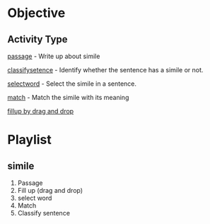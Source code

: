# Objective

## Activity Type

[passage](simile-passage.md) - Write up about simile

[classifysetence](simile-clasify-sentence.md) - Identify whether the sentence has a simile or not.

[selectword](simile-selectword.md) - Select the simile in a sentence.

[match](simile-match.md) - Match the simile with its meaning

[fillup by drag and drop](simile-fill-up-by-drag.md)

# Playlist

## simile

1. Passage
2. Fill up (drag and drop)
3. select word
4. Match
5. Classify sentence
 



